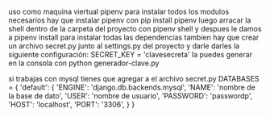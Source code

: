 uso como maquina viertual pipenv
para instalar todos los modulos necesarios hay que instalar pipenv con pip install pipenv
luego arracar la shell dentro de la carpeta del proyecto con pipenv shell y despues le damos a pipenv install para instalar todas las
dependencias
tambien hay que crear un archivo secret.py junto al settings.py del proyecto y darle darles la siguiente configuración:
SECRET_KEY = 'clavesecreta'
la puedes generar en la consola con 
python generador-clave.py

si trabajas con mysql tienes que agregar a el archivo secret.py
DATABASES = {
'default': {
'ENGINE': 'django.db.backends.mysql',
'NAME': 'nombre de la base de dato',
'USER': 'nombre de usuario',
'PASSWORD': 'passwordp',
'HOST': 'localhost',
'PORT': '3306',
}
}


